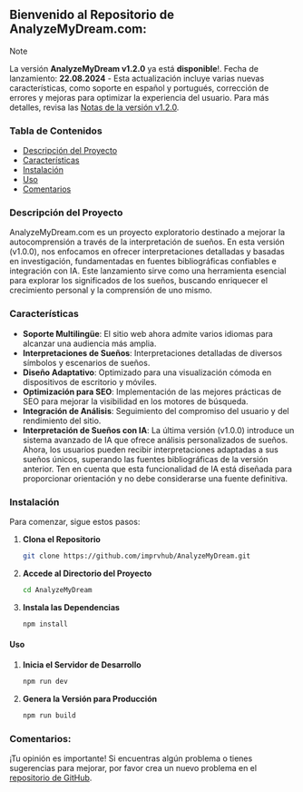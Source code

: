 ## Bienvenido al Repositorio de AnalyzeMyDream.com:

> [!NOTE]  
> La versión **AnalyzeMyDream v1.2.0** ya está **disponible**!. Fecha de lanzamiento: **22.08.2024** - Esta actualización incluye varias nuevas características, como soporte en español y portugués, corrección de errores y mejoras para optimizar la experiencia del usuario. Para más detalles, revisa las [Notas de la versión v1.2.0](https://github.com/imprvhub/AnalyzeMyDream/releases/tag/v1.2.0). 

### Tabla de Contenidos

- [Descripción del Proyecto](#descripcion-del-proyecto)
- [Características](#caracteristicas)
- [Instalación](#instalacion)
- [Uso](#uso)
- [Comentarios](#comentarios)

### Descripción del Proyecto

AnalyzeMyDream.com es un proyecto exploratorio destinado a mejorar la autocomprensión a través de la interpretación de sueños. En esta versión (v1.0.0), nos enfocamos en ofrecer interpretaciones detalladas y basadas en investigación, fundamentadas en fuentes bibliográficas confiables e integración con IA. Este lanzamiento sirve como una herramienta esencial para explorar los significados de los sueños, buscando enriquecer el crecimiento personal y la comprensión de uno mismo.

### Características

- **Soporte Multilingüe**: El sitio web ahora admite varios idiomas para alcanzar una audiencia más amplia.
- **Interpretaciones de Sueños**: Interpretaciones detalladas de diversos símbolos y escenarios de sueños.
- **Diseño Adaptativo**: Optimizado para una visualización cómoda en dispositivos de escritorio y móviles.
- **Optimización para SEO**: Implementación de las mejores prácticas de SEO para mejorar la visibilidad en los motores de búsqueda.
- **Integración de Análisis**: Seguimiento del compromiso del usuario y del rendimiento del sitio.
- **Interpretación de Sueños con IA**: La última versión (v1.0.0) introduce un sistema avanzado de IA que ofrece análisis personalizados de sueños. Ahora, los usuarios pueden recibir interpretaciones adaptadas a sus sueños únicos, superando las fuentes bibliográficas de la versión anterior. Ten en cuenta que esta funcionalidad de IA está diseñada para proporcionar orientación y no debe considerarse una fuente definitiva.

### Instalación

Para comenzar, sigue estos pasos:

1. **Clona el Repositorio**

   ```bash
   git clone https://github.com/imprvhub/AnalyzeMyDream.git
   ```

2. **Accede al Directorio del Proyecto**

   ```bash
   cd AnalyzeMyDream
   ```

3. **Instala las Dependencias**

   ```bash
   npm install
   ```

#### Uso

1. **Inicia el Servidor de Desarrollo**

   ```bash
   npm run dev
   ```

2. **Genera la Versión para Producción**

   ```bash
   npm run build
   ```

### Comentarios:

¡Tu opinión es importante! Si encuentras algún problema o tienes sugerencias para mejorar, por favor crea un nuevo problema en el [repositorio de GitHub](https://github.com/imprvhub/AnalyzeMyDream/issues/new).
